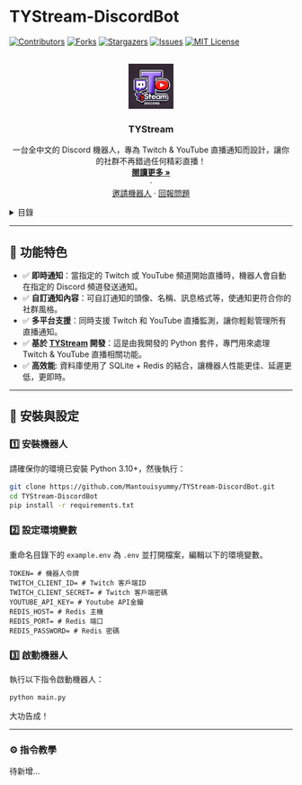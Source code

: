 # TYStream-DiscordBot

[![Contributors][contributors-shield]][contributors-url]
[![Forks][forks-shield]][forks-url]
[![Stargazers][stars-shield]][stars-url]
[![Issues][issues-shield]][issues-url]
[![MIT License][license-shield]][license-url]

<!-- PROJECT LOGO -->
<br />
<div align="center">
  <a href="https://github.com/Mantouisyummy/TYStream-DiscordBot">
    <img src="img/logo.png" alt="Logo" width="80" height="80">
  </a>

<h3 align="center">TYStream</h3>
  <p align="center">
    一台全中文的 Discord 機器人，專為 Twitch & YouTube 直播通知而設計，讓你的社群不再錯過任何精彩直播！
    <br />
    <a href="#install-setup"><strong>閱讀更多 »</strong></a>
    <br />
    ·
    <br />
    <a href="https://discord.com/oauth2/authorize?client_id=1267467138839613553">邀請機器人</a>
    ·
    <a href="https://github.com/Mantouisyummy/TYStream-DiscordBot">回報問題</a>
  </p>
</div>

<!-- TABLE OF CONTENTS -->
<details>
  <summary>目錄</summary>
  <ol>
    <li><a href="#features">功能特色</a></li>
    <li><a href="#install-setup">安裝與設定</a></li>
    <li><a href="#install-bot">安裝機器人</a></li>
    <li><a href="#setting-env">設定環境變數</a></li>
    <li><a href="#run-bot">啟動機器人</a></li>
    <li><a href="#tutorial">指令教學</a></li>
  </ol>
</details>


---

## 🚀 功能特色
<a id="features"></a>

- ✅ **即時通知**：當指定的 Twitch 或 YouTube 頻道開始直播時，機器人會自動在指定的 Discord 頻道發送通知。  
- ✅ **自訂通知內容**：可自訂通知的頭像、名稱、訊息格式等，使通知更符合你的社群風格。  
- ✅ **多平台支援**：同時支援 Twitch 和 YouTube 直播監測，讓你輕鬆管理所有直播通知。  
- ✅ **基於 [TYStream](https://github.com/Mantouisyummy/TYStream) 開發**：這是由我開發的 Python 套件，專門用來處理 Twitch & YouTube 直播相關功能。  
- ✅ **高效能**: 資料庫使用了 SQLite + Redis 的結合，讓機器人性能更佳、延遲更低，更即時。

---

## 📌 安裝與設定
<a id="install-setup"></a>

### 1️⃣ 安裝機器人
<a id="install-bot"></a>

請確保你的環境已安裝 Python 3.10+，然後執行：

```sh
git clone https://github.com/Mantouisyummy/TYStream-DiscordBot.git
cd TYStream-DiscordBot
pip install -r requirements.txt
````

### 2️⃣ 設定環境變數
<a id="setting-env"></a>

重命名目錄下的 `example.env` 為 `.env` 並打開檔案，編輯以下的環境變數。

```env
TOKEN= # 機器人令牌
TWITCH_CLIENT_ID= # Twitch 客戶端ID
TWITCH_CLIENT_SECRET= # Twitch 客戶端密碼
YOUTUBE_API_KEY= # Youtube API金鑰
REDIS_HOST= # Redis 主機
REDIS_PORT= # Redis 端口
REDIS_PASSWORD= # Redis 密碼
```

### 3️⃣ 啟動機器人
<a id="run-bot"></a>
執行以下指令啟動機器人：
```sh
python main.py
```
大功告成！

***

### ⚙️ 指令教學
<a id="tutorial"></a>
待新增...

<!-- SHIELDS -->

[contributors-shield]: https://img.shields.io/github/contributors/Mantouisyummy/TYStream-DiscordBot.svg?style=for-the-badge

[contributors-url]: https://github.com/Mantouisyummy/TYStream-DiscordBot/graphs/contributors

[forks-shield]: https://img.shields.io/github/forks/Mantouisyummy/TYStream-DiscordBot.svg?style=for-the-badge

[forks-url]: https://github.com/Mantouisyummy/TYStream-DiscordBot/network/members

[stars-shield]: https://img.shields.io/github/stars/Mantouisyummy/TYStream-DiscordBot.svg?style=for-the-badge

[stars-url]: https://github.com/Mantouisyummy/TYStream-DiscordBot/stargazers

[issues-shield]: https://img.shields.io/github/issues/Mantouisyummy/TYStream-DiscordBot.svg?style=for-the-badge

[issues-url]: https://github.com/Mantouisyummy/TYStream-DiscordBot/issues

[license-shield]: https://img.shields.io/github/license/Mantouisyummy/TYStream-DiscordBot.svg?style=for-the-badge

[license-url]:https://github.com/Mantouisyummy/TYStream-DiscordBot/blob/master/LICENSE.txt